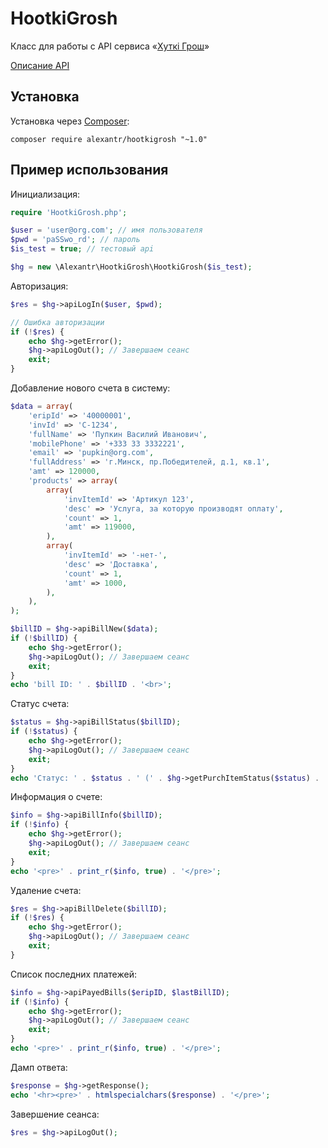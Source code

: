 # HootkiGrosh

Класс для работы с API сервиса «[Хуткi Грош](http://hutkigrosh.by/)»

[Описание API](http://hutkigrosh.by/ru/API)

## Установка

Установка через [Composer](http://getcomposer.org/):

```
composer require alexantr/hootkigrosh "~1.0"
```

## Пример использования

Инициализация:

```php
require 'HootkiGrosh.php';

$user = 'user@org.com'; // имя пользователя
$pwd = 'paSSwo_rd'; // пароль
$is_test = true; // тестовый api

$hg = new \Alexantr\HootkiGrosh\HootkiGrosh($is_test);
```

Авторизация:

```php
$res = $hg->apiLogIn($user, $pwd);

// Ошибка авторизации
if (!$res) {
    echo $hg->getError();
    $hg->apiLogOut(); // Завершаем сеанс
    exit;
}
```

Добавление нового счета в систему:

```php
$data = array(
    'eripId' => '40000001',
    'invId' => 'C-1234',
    'fullName' => 'Пупкин Василий Иванович',
    'mobilePhone' => '+333 33 3332221',
    'email' => 'pupkin@org.com',
    'fullAddress' => 'г.Минск, пр.Победителей, д.1, кв.1',
    'amt' => 120000,
    'products' => array(
        array(
            'invItemId' => 'Артикул 123',
            'desc' => 'Услуга, за которую производят оплату',
            'count' => 1,
            'amt' => 119000,
        ),
        array(
            'invItemId' => '-нет-',
            'desc' => 'Доставка',
            'count' => 1,
            'amt' => 1000,
        ),
    ),
);

$billID = $hg->apiBillNew($data);
if (!$billID) {
    echo $hg->getError();
    $hg->apiLogOut(); // Завершаем сеанс
    exit;
}
echo 'bill ID: ' . $billID . '<br>';
```

Статус счета:

```php
$status = $hg->apiBillStatus($billID);
if (!$status) {
    echo $hg->getError();
    $hg->apiLogOut(); // Завершаем сеанс
    exit;
}
echo 'Статус: ' . $status . ' (' . $hg->getPurchItemStatus($status) . ')<br>';
```

Информация о счете:

```php
$info = $hg->apiBillInfo($billID);
if (!$info) {
    echo $hg->getError();
    $hg->apiLogOut(); // Завершаем сеанс
    exit;
}
echo '<pre>' . print_r($info, true) . '</pre>';
```

Удаление счета:

```php
$res = $hg->apiBillDelete($billID);
if (!$res) {
    echo $hg->getError();
    $hg->apiLogOut(); // Завершаем сеанс
    exit;
}
```

Список последних платежей:

```php
$info = $hg->apiPayedBills($eripID, $lastBillID);
if (!$info) {
    echo $hg->getError();
    $hg->apiLogOut(); // Завершаем сеанс
    exit;
}
echo '<pre>' . print_r($info, true) . '</pre>';
```

Дамп ответа:

```php
$response = $hg->getResponse();
echo '<hr><pre>' . htmlspecialchars($response) . '</pre>';
```

Завершение сеанса:

```php
$res = $hg->apiLogOut();
```
